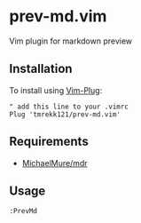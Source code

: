 # prev-md.vim

Vim plugin for markdown preview

## Installation

To install using [Vim-Plug](https://github.com/junegunn/vim-plug):

```
" add this line to your .vimrc
Plug 'tmrekk121/prev-md.vim'
```

## Requirements

- [MichaelMure/mdr](https://github.com/MichaelMure/mdr)

## Usage

```
:PrevMd
```
